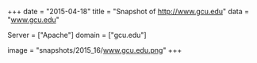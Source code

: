 
+++
date = "2015-04-18"
title = "Snapshot of http://www.gcu.edu"
data = "www.gcu.edu"

Server = ["Apache"]
domain = ["gcu.edu"]

  image = "snapshots/2015_16/www.gcu.edu.png"
+++
#
